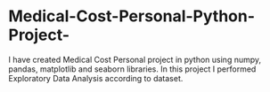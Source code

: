 # Medical-Cost-Personal-Python-Project-
I have created Medical Cost Personal project in python using numpy, pandas, matplotlib and seaborn libraries.  In this project I performed Exploratory Data Analysis according to dataset.
